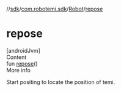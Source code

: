 //[sdk](../../../index.md)/[com.robotemi.sdk](../index.md)/[Robot](index.md)/[repose](repose.md)



# repose  
[androidJvm]  
Content  
fun [repose](repose.md)()  
More info  


Start positing to locate the position of temi.

  




